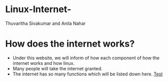 # Linux-Internet-
Thuvaritha Sivakumar and Anila Nahar 

# How does the internet works? 
- Under this website, we will inform of how each component of how the internet works and how linux. 
- Many people will take the internet granted. 
- The internet has so many functions which will be listed down here. 
<a href="">Test</a>






